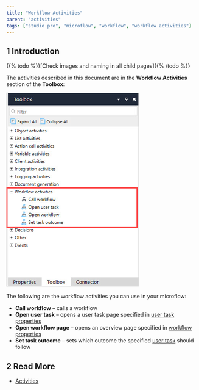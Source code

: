 ```yaml
---
title: "Workflow Activities"
parent: "activities"
tags: ["studio pro", "microflow", "workflow", "workflow activities"]
---
```


## 1 Introduction

{{% todo %}}[Check images and naming in all child pages]{{% /todo %}}

The activities described in this document are in the **Workflow Activities** section of the **Toolbox**:

![Workflow Activities](attachments/workflow-activities/workflow-activities.jpg)

The following are the workflow activities you can use in your microflow:

* **Call workflow** – calls a workflow
* **Open user task** – opens a user task page specified in [user task properties](user-task) 
* **Open workflow page** – opens an overview page specified in [workflow properties](workflow-properties)
* **Set task outcome** – sets which outcome the specified [user task](user-task) should follow

## 2 Read More

* [Activities](activities)